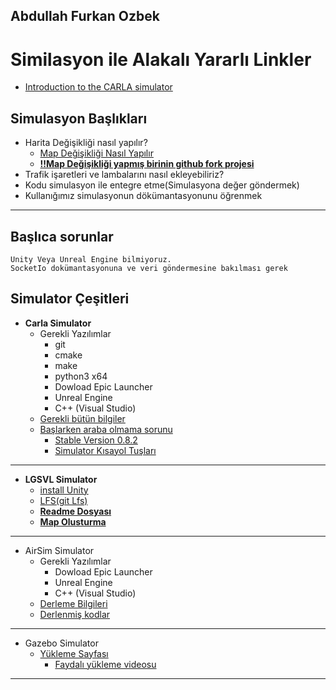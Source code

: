 ## Abdullah Furkan Ozbek

# Similasyon ile Alakalı Yararlı Linkler
- [Introduction to the CARLA simulator](https://medium.com/asap-report/introduction-to-the-carla-simulator-training-a-neural-network-to-control-a-car-part-1-e1c2c9a056a5)

## Simulasyon Başlıkları

- Harita Değişikliği nasıl yapılır?
    - [Map Değişikliği Nasıl Yapılır](https://carla.readthedocs.io/en/latest/map_customization/)   
    - [**!!Map Değişikliği yapmış birinin github fork projesi**](https://github.com/asap-report/carla/tree/racetrack/Unreal/CarlaUE4/Config)
- Trafik işaretleri ve lambalarını nasıl ekleyebiliriz?
- Kodu simulasyon ile entegre etme(Simulasyona değer göndermek)
- Kullanığımız simulasyonun dökümantasyonunu öğrenmek
---

## Başlıca sorunlar
    Unity Veya Unreal Engine bilmiyoruz.
    SocketIo dokümantasyonuna ve veri göndermesine bakılması gerek

## Simulator Çeşitleri
- **Carla Simulator**
    - Gerekli Yazılımlar
        - git
        - cmake
        - make
        - python3 x64
        - Dowload Epic Launcher
        - Unreal Engine
        - C++ (Visual Studio)
    - [Gerekli bütün bilgiler](https://carla.readthedocs.io/en/latest/how_to_build_on_windows/)
    - [Başlarken araba olmama sorunu](https://github.com/carla-simulator/carla/issues/461)
        - [Stable Version 0.8.2](https://github.com/carla-simulator/carla/blob/master/Docs/download.md)
        - [Simulator Kısayol Tuşları](https://carla.readthedocs.io/en/stable/simulator_keyboard_input/)
----
- **LGSVL Simulator**
    - [install Unity](https://unity3d.com/get-unity/download/archive)
    - [LFS(git Lfs)](https://git-lfs.github.com/)
    - [**Readme Dosyası**](https://github.com/lgsvl/simulator)
    - [**Map Olusturma**](https://www.lgsvlsimulator.com/docs/map-annotation/)
----
- AirSim Simulator
    - Gerekli Yazılımlar
        - Dowload Epic Launcher
        - Unreal Engine
        - C++ (Visual Studio)
    - [Derleme Bilgileri](https://microsoft.github.io/AirSim/docs/build_windows/)
    - [Derlenmiş kodlar](https://github.com/Microsoft/AirSim/releases)
---
- Gazebo Simulator
    - [Yükleme Sayfası](http://gazebosim.org/tutorials?tut=install_on_windows&cat=install)
        - [Faydalı yükleme videosu](https://www.youtube.com/watch?v=8ckSl4MbZLg)
---
